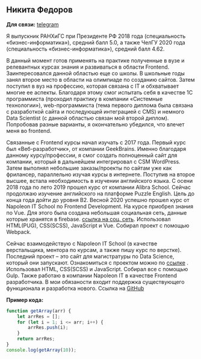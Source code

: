## Никита Федоров
**Для связи:** [telegram](https://t.me/fedorovni1996)

Я выпускник РАНХиГС при Президенте РФ 2018 года (специальность «бизнес-информатика»), средний балл 5.0, а также ЧелГУ 2020 года (специальность «бизнес-информатика»), средний балл 4.62.

В данный момент готов применять на практике полученные в вузе и релевантных курсах знания и развиваться в области Frontend.
Заинтересовался данной областью еще со школы. В школьные годы занял второе место в области на олимпиаде по созданию сайтов. Затем поступил в вуз на профессию, которая связана с IT и обхватывает многие ее аспекты. Благодаря этому смог испытать себя в качестве 1C программиста (проходил практику в компании «Системные технологии»), web-программиста (тема первого диплома была связана с разработкой сайта и последующей интеграцией с CMS) и немного Data Scientist (с данной областью связан мой второй диплом). Попробовав разные варианты, я окончательно убедился, что влечет меня во frontend.

Связанные с Frontend курсы начал изучать с 2017 года. Первый курс был «Веб-разработчик», от компании GeekBrains. Именно благодаря данному курсу/профессии, я смог создать полноценный сайт для компании, который в дальнейшем интегрировал с CSM WordPress. Затем выполнял небольшие заказы/проекты по сайтам уже как фрилансер, параллельно изучая курсы в интернете.
Поступив на второе высшее, встала необходимость в изучении английского языка. С осени 2018 года по лето 2019 прошел курс от компании Alibra School. Сейчас продолжаю изучение английского на платформе Puzzle English. Цель до конца года дойти до уровня B2.
Весной 2020 успешно прошел курс от Napoleon IT School по Frontend Development. На курсе приобрел знания по Vue. Для этого была создана небольшая социальная сеть, данные которые хранятся в firebase. [ссылка на соц. сеть](https://social-network-cafed.web.app/). Использовал HTML(PUG), CSS(SCSS), JavaScript и Vue. Собирал проект с помощью Webpack.

Сейчас взаимодействую с Napoleon IT School (в качестве верстальщика, ментора по курсам, а также пишу курс по верстке). Последний проект – это сайт для магистратуры по Data Science, который они запускают. Ознакомиться с проектом можно по [ссылке](https://fedorovnikita.github.io/csu-np-page/) . Использовал HTML, CSS(SCSS) и JavaScript. Собирал все с помощью Gulp. Также работаю в компании Napoleon IT в качестве Frontend разработчика. В мои обязаности входит поддержка существующего функционала и разработка нового.
Ссылка на [GitHub](https://github.com/FedorovNikita)

**Пример кода:**
```javascript
function getArray(arr) {
    let arrRes = [];
    for (let i = 1; i <= arr; i++) {
        arrRes.push(i);
    }
    return arrRes;
}
console.log(getArray(10));
```